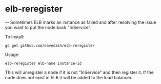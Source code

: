 # elb-reregister
--
Sometimes ELB marks an instance as failed and after resolving the issue you want
to put the node back "InService".

To install:

    go get github.com/davedash/elb-reregister

Usage:

    elb-reregister elb-name instance-id

This will unregister a node if it is not "InService" and then register it. If
the node does not exist in ELB it will be added to the load balancer.
